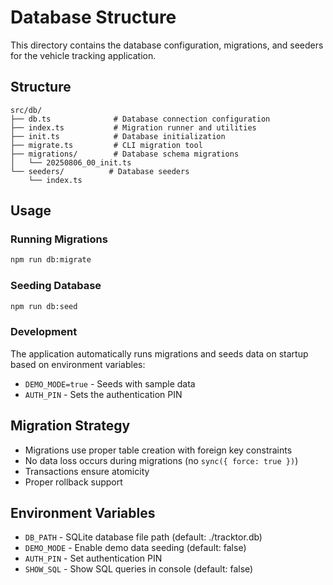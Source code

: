 # Database Structure

This directory contains the database configuration, migrations, and seeders for the vehicle tracking application.

## Structure

```
src/db/
├── db.ts              # Database connection configuration
├── index.ts           # Migration runner and utilities
├── init.ts            # Database initialization
├── migrate.ts         # CLI migration tool
├── migrations/        # Database schema migrations
│   └── 20250806_00_init.ts
└── seeders/          # Database seeders
    └── index.ts
```

## Usage

### Running Migrations

```bash
npm run db:migrate
```

### Seeding Database

```bash
npm run db:seed
```

### Development

The application automatically runs migrations and seeds data on startup based on environment variables:

- `DEMO_MODE=true` - Seeds with sample data
- `AUTH_PIN` - Sets the authentication PIN

## Migration Strategy

- Migrations use proper table creation with foreign key constraints
- No data loss occurs during migrations (no `sync({ force: true })`)
- Transactions ensure atomicity
- Proper rollback support

## Environment Variables

- `DB_PATH` - SQLite database file path (default: ./tracktor.db)
- `DEMO_MODE` - Enable demo data seeding (default: false)
- `AUTH_PIN` - Set authentication PIN
- `SHOW_SQL` - Show SQL queries in console (default: false)
